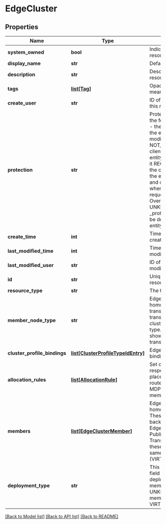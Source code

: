 # EdgeCluster

## Properties
Name | Type | Description | Notes
------------ | ------------- | ------------- | -------------
**system_owned** | **bool** | Indicates system owned resource | [optional] 
**display_name** | **str** | Defaults to ID if not set | [optional] 
**description** | **str** | Description of this resource | [optional] 
**tags** | [**list[Tag]**](Tag.md) | Opaque identifiers meaningful to the API user | [optional] 
**create_user** | **str** | ID of the user who created this resource | [optional] 
**protection** | **str** | Protection status is one of the following: PROTECTED - the client who retrieved the entity is not allowed             to modify it. NOT_PROTECTED - the client who retrieved the entity is allowed                 to modify it REQUIRE_OVERRIDE - the client who retrieved the entity is a super                    user and can modify it, but only when providing                    the request header X-Allow-Overwrite&#x3D;true. UNKNOWN - the _protection field could not be determined for this           entity.  | [optional] 
**create_time** | **int** | Timestamp of resource creation | [optional] 
**last_modified_time** | **int** | Timestamp of last modification | [optional] 
**last_modified_user** | **str** | ID of the user who last modified this resource | [optional] 
**id** | **str** | Unique identifier of this resource | [optional] 
**resource_type** | **str** | The type of this resource. | [optional] 
**member_node_type** | **str** | Edge cluster is homogenous collection of transport nodes. Hence all transport nodes of the cluster must be of same type. This readonly field shows the type of transport nodes.  | [optional] 
**cluster_profile_bindings** | [**list[ClusterProfileTypeIdEntry]**](ClusterProfileTypeIdEntry.md) | Edge cluster profile bindings | [optional] 
**allocation_rules** | [**list[AllocationRule]**](AllocationRule.md) | Set of allocation rules and respected action for auto placement of logical router, DHCP and MDProxy on edge cluster members.  | [optional] 
**members** | [**list[EdgeClusterMember]**](EdgeClusterMember.md) | EdgeCluster only supports homogeneous members. These member should be backed by either EdgeNode or PublicCloudGatewayNode. TransportNode type of these nodes should be the same. DeploymentType (VIRTUAL_MACHINE|PHYSICAL_MACHINE) of these EdgeNodes is recommended to be the same. EdgeCluster supports members of different deployment types.  | [optional] 
**deployment_type** | **str** | This field is a readonly field which shows the deployment_type of members. It returns UNKNOWN if there are no members, and returns VIRTUAL_MACHINE| PHYSICAL_MACHINE if all edge members are VIRTUAL_MACHINE|PHYSICAL_MACHINE. It returns HYBRID if the cluster contains edge members of both types VIRTUAL_MACHINE and PHYSICAL_MACHINE.  | [optional] 

[[Back to Model list]](../README.md#documentation-for-models) [[Back to API list]](../README.md#documentation-for-api-endpoints) [[Back to README]](../README.md)

